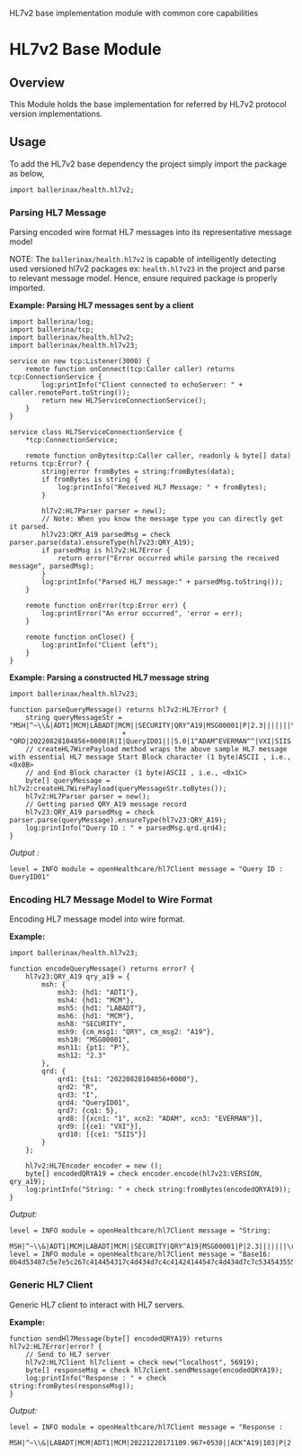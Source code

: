 HL7v2 base implementation module with common core capabilities

# HL7v2 Base Module

## Overview
This Module holds the base implementation for referred by HL7v2 protocol version implementations. 

## Usage
To add the HL7v2 base dependency the project simply import the package as below,
```ballerina
import ballerinax/health.hl7v2;
```

### Parsing HL7 Message
Parsing encoded wire format HL7 messages into its representative message model

NOTE: The `ballerinax/health.hl7v2` is capable of intelligently detecting used versioned hl7v2 packages 
ex: `health.hl7v23` in the project and parse to relevant message model. Hence, ensure required package is properly 
imported.

**Example: Parsing HL7 messages sent by a client**
```ballerina
import ballerina/log;
import ballerina/tcp;
import ballerinax/health.hl7v2;
import ballerinax/health.hl7v23;

service on new tcp:Listener(3000) {
    remote function onConnect(tcp:Caller caller) returns tcp:ConnectionService {
        log:printInfo("Client connected to echoServer: " + caller.remotePort.toString());
        return new HL7ServiceConnectionService();
    }
}

service class HL7ServiceConnectionService {
    *tcp:ConnectionService;

    remote function onBytes(tcp:Caller caller, readonly & byte[] data) returns tcp:Error? {
        string|error fromBytes = string:fromBytes(data);
        if fromBytes is string {
            log:printInfo("Received HL7 Message: " + fromBytes);
        }

        hl7v2:HL7Parser parser = new();
        // Note: When you know the message type you can directly get it parsed.
        hl7v23:QRY_A19 parsedMsg = check parser.parse(data).ensureType(hl7v23:QRY_A19);
        if parsedMsg is hl7v2:HL7Error {
            return error("Error occurred while parsing the received message", parsedMsg);
        }
        log:printInfo("Parsed HL7 message:" + parsedMsg.toString());
    }

    remote function onError(tcp:Error err) {
        log:printError("An error occurred", 'error = err);
    }

    remote function onClose() {
        log:printInfo("Client left");
    }
}
```

**Example: Parsing a constructed HL7 message string**
```ballerina
import ballerinax/health.hl7v23;

function parseQueryMessage() returns hl7v2:HL7Error? {
    string queryMessageStr = "MSH|^~\\&|ADT1|MCM|LABADT|MCM||SECURITY|QRY^A19|MSG00001|P|2.3|||||||\r"
                            + "QRD|20220828104856+0000|R|I|QueryID01|||5.0|1^ADAM^EVERMAN^^|VXI|SIIS|";
    // createHL7WirePayload method wraps the above sample HL7 message with essential HL7 message Start Block character (1 byte)ASCII , i.e., <0x0B> 
    // and End Block character (1 byte)ASCII , i.e., <0x1C>
    byte[] queryMessage = hl7v2:createHL7WirePayload(queryMessageStr.toBytes());
    hl7v2:HL7Parser parser = new();
    // Getting parsed QRY_A19 message record
    hl7v23:QRY_A19 parsedMsg = check parser.parse(queryMessage).ensureType(hl7v23:QRY_A19);
    log:printInfo("Query ID : " + parsedMsg.qrd.qrd4);
}
```
*Output :*
```
level = INFO module = openHealthcare/hl7Client message = "Query ID : QueryID01"
```

### Encoding HL7 Message Model to Wire Format
Encoding HL7 message model into wire format.

**Example:**
```ballerina
import ballerinax/health.hl7v23;

function encodeQueryMessage() returns error? {
    hl7v23:QRY_A19 qry_a19 = {
        msh: {
            msh3: {hd1: "ADT1"},
            msh4: {hd1: "MCM"},
            msh5: {hd1: "LABADT"},
            msh6: {hd1: "MCM"},
            msh8: "SECURITY",
            msh9: {cm_msg1: "QRY", cm_msg2: "A19"},
            msh10: "MSG00001",
            msh11: {pt1: "P"},
            msh12: "2.3"
        },
        qrd: {
            qrd1: {ts1: "20220828104856+0000"},
            qrd2: "R",
            qrd3: "I",
            qrd4: "QueryID01",
            qrd7: {cq1: 5},
            qrd8: [{xcn1: "1", xcn2: "ADAM", xcn3: "EVERMAN"}],
            qrd9: [{ce1: "VXI"}],
            qrd10: [{ce1: "SIIS"}]    
        }
    };

    hl7v2:HL7Encoder encoder = new ();
    byte[] encodedQRYA19 = check encoder.encode(hl7v23:VERSION, qry_a19);
    log:printInfo("String: " + check string:fromBytes(encodedQRYA19));
}
```
*Output:*
```
level = INFO module = openHealthcare/hl7Client message = "String: 
           MSH|^~\\&|ADT1|MCM|LABADT|MCM||SECURITY|QRY^A19|MSG00001|P|2.3|||||||\rQRD|20220828104856+0000|R|I|QueryID01|||5.0|1^ADAM^EVERMAN^^|VXI|SIIS|\r\r"
level = INFO module = openHealthcare/hl7Client message = "Base16: 0b4d53487c5e7e5c267c414454317c4d434d7c4c41424144547c4d434d7c7c53454355524954597c5152595e4131397c4d534730303030317c507c322e337c7c7c7c7c7c7c0d5152447c32303232303832383130343835362b303030307c527c497c5175657279494430317c7c7c352e307c315e4144414d5e455645524d414e5e5e7c5658497c534949537c0d1c0d"
```

### Generic HL7 Client
Generic HL7 client to interact with HL7 servers.

**Example:**
```ballerina
function sendHl7Message(byte[] encodedQRYA19) returns hl7v2:HL7Error|error? {
    // Send to HL7 server
    hl7v2:HL7Client hl7client = check new("localhost", 56919);
    byte[] responseMsg = check hl7client.sendMessage(encodedQRYA19);
    log:printInfo("Response : " + check string:fromBytes(responseMsg));
}
```
*Output:*
```
level = INFO module = openHealthcare/hl7Client message = "Response : 
           MSH|^~\\&|LABADT|MCM|ADT1|MCM|20221220171109.967+0530||ACK^A19|103|P|2.3\rMSA|AA|MSG00001\r\r"
```